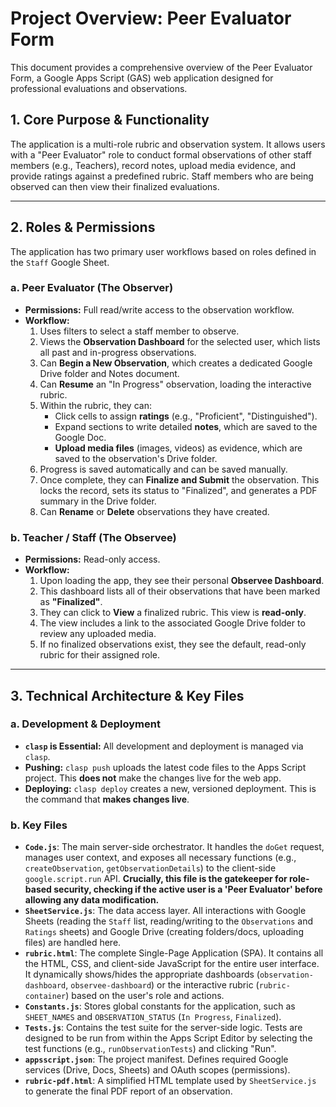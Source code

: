 # Project Overview: Peer Evaluator Form

This document provides a comprehensive overview of the Peer Evaluator Form, a Google Apps Script (GAS) web application designed for professional evaluations and observations.

## 1. Core Purpose & Functionality

The application is a multi-role rubric and observation system. It allows users with a "Peer Evaluator" role to conduct formal observations of other staff members (e.g., Teachers), record notes, upload media evidence, and provide ratings against a predefined rubric. Staff members who are being observed can then view their finalized evaluations.

---

## 2. Roles & Permissions

The application has two primary user workflows based on roles defined in the `Staff` Google Sheet.

### a. Peer Evaluator (The Observer)
- **Permissions:** Full read/write access to the observation workflow.
- **Workflow:**
    1.  Uses filters to select a staff member to observe.
    2.  Views the **Observation Dashboard** for the selected user, which lists all past and in-progress observations.
    3.  Can **Begin a New Observation**, which creates a dedicated Google Drive folder and Notes document.
    4.  Can **Resume** an "In Progress" observation, loading the interactive rubric.
    5.  Within the rubric, they can:
        - Click cells to assign **ratings** (e.g., "Proficient", "Distinguished").
        - Expand sections to write detailed **notes**, which are saved to the Google Doc.
        - **Upload media files** (images, videos) as evidence, which are saved to the observation's Drive folder.
    6.  Progress is saved automatically and can be saved manually.
    7.  Once complete, they can **Finalize and Submit** the observation. This locks the record, sets its status to "Finalized", and generates a PDF summary in the Drive folder.
    8.  Can **Rename** or **Delete** observations they have created.

### b. Teacher / Staff (The Observee)
- **Permissions:** Read-only access.
- **Workflow:**
    1.  Upon loading the app, they see their personal **Observee Dashboard**.
    2.  This dashboard lists all of their observations that have been marked as **"Finalized"**.
    3.  They can click to **View** a finalized rubric. This view is **read-only**.
    4.  The view includes a link to the associated Google Drive folder to review any uploaded media.
    5.  If no finalized observations exist, they see the default, read-only rubric for their assigned role.

---

## 3. Technical Architecture & Key Files

### a. Development & Deployment
- **`clasp` is Essential:** All development and deployment is managed via `clasp`.
- **Pushing:** `clasp push` uploads the latest code files to the Apps Script project. This **does not** make the changes live for the web app.
- **Deploying:** `clasp deploy` creates a new, versioned deployment. This is the command that **makes changes live**.

### b. Key Files
- **`Code.js`**: The main server-side orchestrator. It handles the `doGet` request, manages user context, and exposes all necessary functions (e.g., `createObservation`, `getObservationDetails`) to the client-side `google.script.run` API. **Crucially, this file is the gatekeeper for role-based security, checking if the active user is a 'Peer Evaluator' before allowing any data modification.**
- **`SheetService.js`**: The data access layer. All interactions with Google Sheets (reading the `Staff` list, reading/writing to the `Observations` and `Ratings` sheets) and Google Drive (creating folders/docs, uploading files) are handled here.
- **`rubric.html`**: The complete Single-Page Application (SPA). It contains all the HTML, CSS, and client-side JavaScript for the entire user interface. It dynamically shows/hides the appropriate dashboards (`observation-dashboard`, `observee-dashboard`) or the interactive rubric (`rubric-container`) based on the user's role and actions.
- **`Constants.js`**: Stores global constants for the application, such as `SHEET_NAMES` and `OBSERVATION_STATUS` (`In Progress`, `Finalized`).
- **`Tests.js`**: Contains the test suite for the server-side logic. Tests are designed to be run from within the Apps Script Editor by selecting the test functions (e.g., `runObservationTests`) and clicking "Run".
- **`appsscript.json`**: The project manifest. Defines required Google services (Drive, Docs, Sheets) and OAuth scopes (permissions).
- **`rubric-pdf.html`**: A simplified HTML template used by `SheetService.js` to generate the final PDF report of an observation.